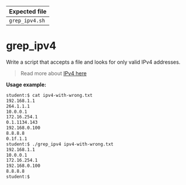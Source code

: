 | Expected file  |
| -------------- |
| `grep_ipv4.sh` |

# grep_ipv4

Write a script that accepts a file and looks for only valid IPv4 addresses.

> Read more about [IPv4 here](https://en.wikipedia.org/wiki/IPv4)

**Usage example:**

```sh
student:$ cat ipv4-with-wrong.txt
192.168.1.1
264.1.1.1
10.0.0.1
172.16.254.1
0.1.1134.143
192.168.0.100
8.8.8.8
0.1f.1.1
student:$ ./grep_ipv4 ipv4-with-wrong.txt
192.168.1.1
10.0.0.1
172.16.254.1
192.168.0.100
8.8.8.8
student:$
```

